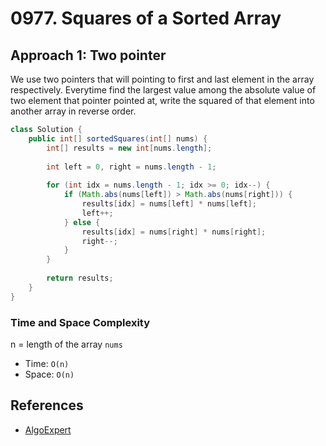 # 0977. Squares of a Sorted Array

## Approach 1: Two pointer
We use two pointers that will pointing to first and last element in the array respectively. Everytime find the largest value among the absolute value of two element that pointer pointed at, write the squared of that element into another array in reverse order.

```Java
class Solution {
    public int[] sortedSquares(int[] nums) {
        int[] results = new int[nums.length];
    
        int left = 0, right = nums.length - 1;
        
        for (int idx = nums.length - 1; idx >= 0; idx--) {
            if (Math.abs(nums[left]) > Math.abs(nums[right])) {
                results[idx] = nums[left] * nums[left];
                left++;
            } else {
                results[idx] = nums[right] * nums[right];
                right--;
            }
        }
        
        return results;
    }
}
```

### Time and Space Complexity

n = length of the array `nums`
- Time: `O(n)`
- Space: `O(n)`

## References
- [AlgoExpert](https://www.algoexpert.io/questions/Sorted%20Squared%20Array)